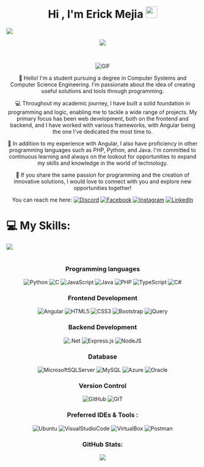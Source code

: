 <html>
  
<h1 align="center">Hi , I'm Erick Mejia <img src="https://media.giphy.com/media/hvRJCLFzcasrR4ia7z/giphy.gif" width="30"> </h1>

[![](https://visitcount.itsvg.in/api?id=erickm13&icon=0&color=3)](https://visitcount.itsvg.in)<br>
<p align="center">
  <a href="https://github.com/DenverCoder1/readme-typing-svg"><img src="https://readme-typing-svg.herokuapp.com?font=Time+New+Roman&color=cyan&size=25&size=25&center=true&vCenter=true&width=600&height=100&lines=Web+Developer;Systems+Engineer+Student;Problem+Solver;Open-Source+Enthusiast"></a>
</p>

<br>

<div align="center">
  
![GIF](https://media3.giphy.com/media/gDPxwdP6SKFnsWDJ2u/giphy.gif?cid=ecf05e47zcgq40xzt5yd3nyz98ltevn2trpqco05efx5avjt&ep=v1_gifs_search&rid=giphy.gif&ct=g)
</div>


<div align="center">
  👋 Hello! I'm a student pursuing a degree in Computer Systems and Computer Science Engineering. I'm passionate about the idea of creating useful solutions and tools through programming.

💻 Throughout my academic journey, I have built a solid foundation in programming and logic, enabling me to tackle a wide range of projects. My primary focus has been web development, both on the frontend and backend, and I have worked with various frameworks, with Angular being the one I've dedicated the most time to.

🚀 In addition to my experience with Angular, I also have proficiency in other programming languages such as PHP, Python, and Java. I'm committed to continuous learning and always on the lookout for opportunities to expand my skills and knowledge in the world of technology.

🌟 If you share the same passion for programming and the creation of innovative solutions, I would love to connect with you and explore new opportunities together!

You can reach me here:
[![Discord](https://img.shields.io/badge/Discord-%237289DA.svg?logo=discord&logoColor=white)](https://discord.gg/erickm13) [![Facebook](https://img.shields.io/badge/Facebook-%231877F2.svg?logo=Facebook&logoColor=white)](https://facebook.com/erickm32) [![Instagram](https://img.shields.io/badge/Instagram-%23E4405F.svg?logo=Instagram&logoColor=white)](https://instagram.com/erickmejia.13) [![LinkedIn](https://img.shields.io/badge/LinkedIn-%230077B5.svg?logo=linkedin&logoColor=white)](https://linkedin.com/in/erickmejia) 
</div>
      

      
<h1>💻 My Skills:</h1>
<img src="https://user-images.githubusercontent.com/73097560/115834477-dbab4500-a447-11eb-908a-139a6edaec5c.gif"><br><br>
<div align="center">  
<h3>Programming languages</h3>

![Python](https://img.shields.io/badge/Python-3776AB?style=flat-square&logo=Python&logoColor=white)
![C](https://img.shields.io/badge/C-A8B9CC?style=flat-square&logo=C&logoColor=white)
![JavaScript](https://img.shields.io/badge/javascript-%23323330.svg?style=flat-square&logo=javascript&logoColor=%23F7DF1E)
![Java](https://img.shields.io/badge/java-%23ED8B00.svg?style=flat-square&logo=openjdk&logoColor=white)
![PHP](https://img.shields.io/badge/php-%23777BB4.svg?style=flat-square&logo=php&logoColor=white)
![TypeScript](https://img.shields.io/badge/typescript-%23007ACC.svg?style=flat-square&logo=typescript&logoColor=white)
![C#](https://img.shields.io/badge/c%23-%23239120.svg?style=flat-square&logo=c-sharp&logoColor=white)

<h3>Frontend Development</h3>

![Angular](https://img.shields.io/badge/angular-%23DD0031.svg?style=flat-square&logo=angular&logoColor=white) 
![HTML5](https://img.shields.io/badge/html5-%23E34F26.svg?style=flat-square&logo=html5&logoColor=white)
![CSS3](https://img.shields.io/badge/css3-%231572B6.svg?style=flat-square&logo=css3&logoColor=white)
![Bootstrap](https://img.shields.io/badge/bootstrap-%238511FA.svg?style=flat-square&logo=bootstrap&logoColor=white) 
![jQuery](https://img.shields.io/badge/jquery-%230769AD.svg?style=flat-square&logo=jquery&logoColor=white) 

<h3>Backend Development</h3>

![.Net](https://img.shields.io/badge/.NET-5C2D91?style=flat-square&logo=.net&logoColor=white) 
![Express.js](https://img.shields.io/badge/express.js-%23404d59.svg?style=flat-square&logo=express&logoColor=%2361DAFB) 
![NodeJS](https://img.shields.io/badge/node.js-6DA55F?style=flat-square&logo=node.js&logoColor=white) 

<h3>Database</h3>

![MicrosoftSQLServer](https://img.shields.io/badge/Microsoft%20SQL%20Server-CC2927?style=flat-square&logo=microsoft%20sql%20server&logoColor=white) 
![MySQL](https://img.shields.io/badge/mysql-%2300000f.svg?style=flat-square&logo=mysql&logoColor=white) 
![Azure](https://img.shields.io/badge/azure-%230072C6.svg?style=flat-square&logo=microsoftazure&logoColor=white) 
![Oracle](https://img.shields.io/badge/Oracle-F80000?style=flat-square&logo=oracle&logoColor=white)

<h3>Version Control</h3>

![GitHub](https://img.shields.io/badge/github-181717.svg?style=flat-square&logo=github&logoColor=white) 
![GIT](https://img.shields.io/badge/Git-fc6d26?style=flat-square&logo=git&logoColor=white) 

<h3>Preferred IDEs & Tools :</h3>

![Ubuntu](https://img.shields.io/badge/ubuntu-E95420.svg?style=flat-square&logo=ubuntu&logoColor=white)
![VisualStudioCode](https://img.shields.io/badge/vscode-007ACC.svg?style=flat-square&logo=visualstudiocode&logoColor=white)
![VirtualBox](https://img.shields.io/badge/virtualbox-183A61.svg?style=flat-square&logo=virtualbox&logoColor=white) 
![Postman](https://img.shields.io/badge/Postman-FF6C37?style=flat-square&logo=postman&logoColor=white)  

<h3>GitHub Stats:</h3>

![](https://github-readme-stats.vercel.app/api/top-langs/?username=erickm13&theme=gruvbox&hide_border=false&include_all_commits=false&count_private=false&layout=compact)
</div>
